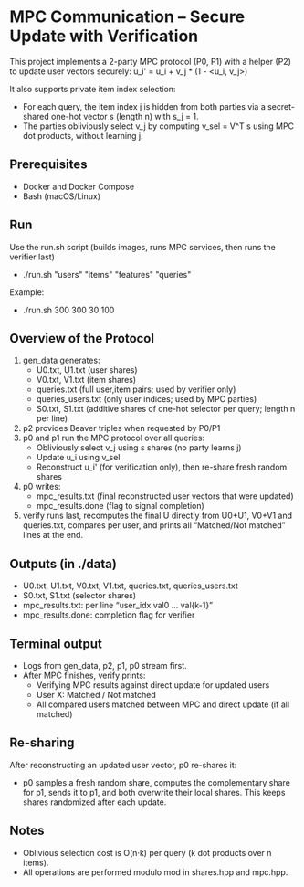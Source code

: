 # MPC Communication – Secure Update with Verification

This project implements a 2-party MPC protocol (P0, P1) with a helper (P2) to update user vectors securely:
u_i' = u_i + v_j * (1 - <u_i, v_j>)

It also supports private item index selection:
- For each query, the item index j is hidden from both parties via a secret-shared one-hot vector s (length n) with s_j = 1.
- The parties obliviously select v_j by computing v_sel = V^T s using MPC dot products, without learning j.

## Prerequisites
- Docker and Docker Compose
- Bash (macOS/Linux)

## Run
Use the run.sh script (builds images, runs MPC services, then runs the verifier last)
- ./run.sh "users" "items" "features" "queries"

Example:
- ./run.sh 300 300 30 100

## Overview of the Protocol
1) gen_data generates:
   - U0.txt, U1.txt (user shares)
   - V0.txt, V1.txt (item shares)
   - queries.txt (full user,item pairs; used by verifier only)
   - queries_users.txt (only user indices; used by MPC parties)
   - S0.txt, S1.txt (additive shares of one-hot selector per query; length n per line)
2) p2 provides Beaver triples when requested by P0/P1
3) p0 and p1 run the MPC protocol over all queries:
   - Obliviously select v_j using s shares (no party learns j)
   - Update u_i using v_sel
   - Reconstruct u_i' (for verification only), then re-share fresh random shares
4) p0 writes:
   - mpc_results.txt (final reconstructed user vectors that were updated)
   - mpc_results.done (flag to signal completion)
5) verify runs last, recomputes the final U directly from U0+U1, V0+V1 and queries.txt, compares per user, and prints all “Matched/Not matched” lines at the end.

## Outputs (in ./data)
- U0.txt, U1.txt, V0.txt, V1.txt, queries.txt, queries_users.txt
- S0.txt, S1.txt (selector shares)
- mpc_results.txt: per line “user_idx val0 ... val{k-1}”
- mpc_results.done: completion flag for verifier

## Terminal output
- Logs from gen_data, p2, p1, p0 stream first.
- After MPC finishes, verify prints:
  - Verifying MPC results against direct update for updated users
  - User X: Matched / Not matched
  - All compared users matched between MPC and direct update (if all matched)

## Re-sharing
After reconstructing an updated user vector, p0 re-shares it:
- p0 samples a fresh random share, computes the complementary share for p1, sends it to p1, and both overwrite their local shares. This keeps shares randomized after each update.

## Notes
- Oblivious selection cost is O(n·k) per query (k dot products over n items).
- All operations are performed modulo mod in shares.hpp and mpc.hpp.
